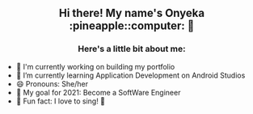 <center> <h2> Hi there! My name's Onyeka :pineapple::computer: 👋</h2> </center>

<center> <h3> Here's a little bit about me: </h3> </center>

- 🔭 I'm currently working on building my portfolio
- 🌱 I’m currently learning Application Development on Android Studios
- 😄 Pronouns: She/her
- :high_brightness: My goal for 2021: Become a SoftWare Engineer
- :tada: Fun fact: I love to sing! :microphone:


